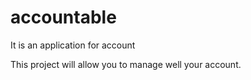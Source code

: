 # accountable
It is an application for account

This project will allow you to manage well your account.
